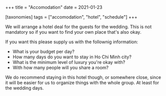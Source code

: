 +++
title = "Accomodation"
date = 2021-01-23

[taxonomies]
tags = ["accomodation", "hotel", "schedule"]
+++

We will arrange a hotel deal for the guests for the wedding. This is not mandatory so if you want to find your own place that's also okay.

If you want this please supply us with the follownig information:
- What is your budget per day?
- How many days do you want to stay in Ho Chi Minh city?
- What is the minimum level of luxury you're okay with?
- With how many people will you share a room?

We do recommend staying in this hotel though, or somewhere close, since it will be easier for us to organize things with the whole group.
At least for the wedding days.
